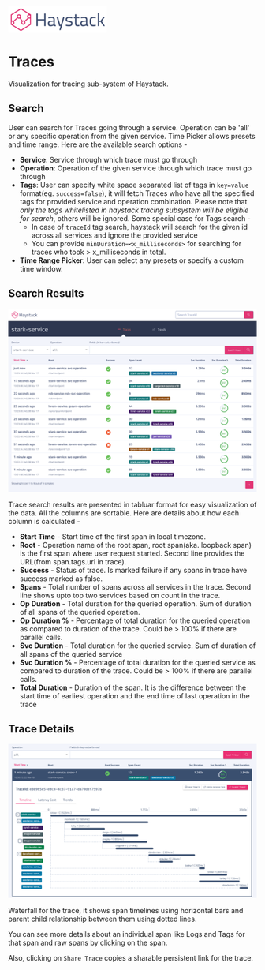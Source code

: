 <img src="../images/logo.png" style="width: 200px;"/>

# Traces 
Visualization for tracing sub-system of Haystack.


## Search  
User can search for Traces going through a service. Operation can be 'all' or any specific operation from the given service. Time Picker allows presets and time range. 
Here are the available search options -
- **Service**: Service through which trace must go through
- **Operation**: Operation of the given service through which trace must go through
- **Tags**: User can specify white space separated list of tags in `key=value` format(eg. `success=false`), it will fetch Traces who have all the specified tags for provided service and operation combination. Please note that *only the tags whitelisted in haystack tracing subsystem will be eligible for search*, others will be ignored. Some special case for Tags search -
    - In case of `traceId` tag search, haystack will search for the given id across all services and ignore the provided service 
    - You can provide `minDuration=<x_milliseconds>` for searching for traces who took > x_milliseconds in total.
- **Time Range Picker**: User can select any presets or specify a custom time window.


## Search Results
<img src="../images/traces.png" style="width: 800px;"/>

Trace search results are presented in tabluar format for easy visualization of the data. All the columns are sortable.
Here are details about how each column is calculated -
- **Start Time** - Start time of the first span in local timezone.
- **Root** - Operation name of the root span, root span(aka. loopback span) is the first span where user request started. Second line provides the URL(from span.tags.url in trace).
- **Success** - Status of trace. Is marked failure if any spans in trace have success marked as false.
- **Spans** - Total number of spans across all services in the trace. Second line shows upto top two services based on count in the trace.
- **Op Duration** - Total duration for the queried operation. Sum of duration of all spans of the queried operation.
- **Op Duration %** - Percentage of total duration for the queried operation as compared to duration of the trace. Could be > 100% if there are parallel calls.
- **Svc Duration** - Total duration for the queried service. Sum of duration of all spans of the queried service
- **Svc Duration %** - Percentage of total duration for the queried service as compared to duration of the trace. Could be > 100% if there are parallel calls.
- **Total Duration** - Duration of the span. It is the difference between the start time of earliest operation and the end time of last operation in the trace
  
  
## Trace Details
<img src="../images/trace_details.png" style="width: 800px;"/>

Waterfall for the trace, it shows span timelines using horizontal bars and parent child relationship between them using dotted lines.

You can see more details about an individual span like Logs and Tags for that span and raw spans by clicking on the span.

Also, clicking on `Share Trace` copies a sharable persistent link for the trace.

